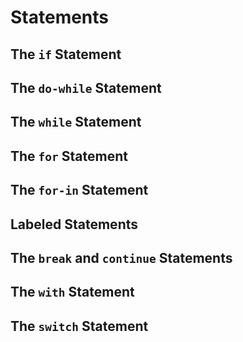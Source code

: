 # Statements

## The `if` Statement

## The `do-while` Statement

## The `while` Statement

## The `for` Statement

## The `for-in` Statement

## Labeled Statements

## The `break` and `continue` Statements

## The `with` Statement

## The `switch` Statement
